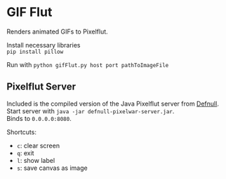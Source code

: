 # GIF Flut

Renders animated GIFs to Pixelflut.

Install necessary libraries  
`pip install pillow`

Run with
`python gifFlut.py host port pathToImageFile`

## Pixelflut Server

Included is the compiled version of the Java Pixelflut server from [Defnull](https://github.com/defnull/pixelflut).  
Start server with `java -jar defnull-pixelwar-server.jar`.  
Binds to `0.0.0.0:8080`.  

Shortcuts:

- `c`: clear screen
- `q`: exit
- `l`: show label
- `s`: save canvas as image